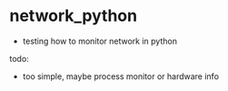# network_python
- testing how to monitor network in python

todo:
- too simple, maybe process monitor or hardware info
